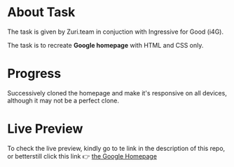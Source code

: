# About Task

The task is given by Zuri.team in conjuction with Ingressive for Good (i4G).

The task is to recreate <b>Google homepage</b> with HTML and CSS only.

# Progress

Successively cloned the homepage and make it's responsive on all devices, although it may not be a perfect clone.

# Live Preview

To check the live preview, kindly go to te link in the description of this repo, or betterstill click this link 👉 <a href="http://https://zuristep02.netlify.app/">the Google Homepage</a>